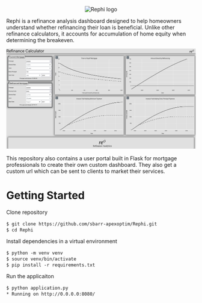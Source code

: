 <p align="center">
  <img src="https://refi-user-images.s3.amazonaws.com/rephi-text-bold-logo.png" alt="Rephi logo" height="150">
</p>

Rephi is a refinance analysis dashboard designed to help homeowners understand whether refinancing their loan is beneficial. Unlike other refinance calculators, it accounts for accumulation of home equity when determining the breakeven.

![1](rephi-screenshot.png "Rephi screenshot")

This repository also contains a user portal built in Flask for mortgage professionals to create their own custom dashboard. They also get a custom url which can be sent to clients to market their services.

# Getting Started
Clone repository
```console
$ git clone https://github.com/sbarr-apexoptim/Rephi.git
$ cd Rephi
```
Install dependencies in a virtual environment
```console
$ python -m venv venv
$ source venv/bin/activate
$ pip install -r requirements.txt
```
Run the applicaiton
```console
$ python application.py
* Running on http://0.0.0.0:8080/
```
